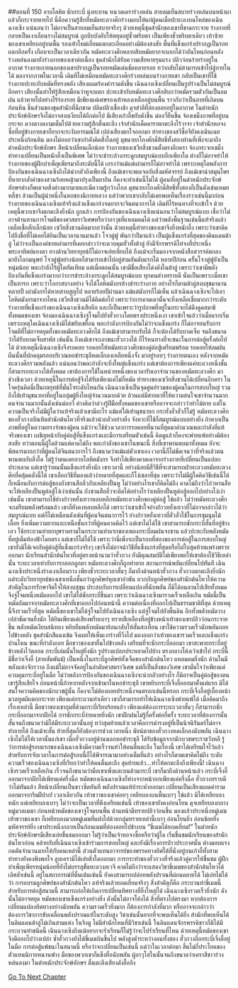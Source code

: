 ##ตอนที่ 150 อาบโลหิต ชักกระบี่ มุ่งทะยาน หนวดเคราร่วงหล่น
สายลมเย็นสบายร่วงหล่นบนหน้าผา แล้วก็กระจายหายไป
นี่คือความรู้สึกที่หมัดทะลวงศึกร่วงมอบให้แก่ผู้คนเมื่อปะทะลงบนไหล่ของเฉินฉางเซิง
แน่นอนว่า ไม่อาจเป็นสายลมเย็นสบายจริงๆ ด้วยเหตุนี้ชุดสำนักของเขาที่ขาดกระจาย ร่างกายที่กลายเป็นเงาเลือนรางไม่สมบูรณ์ ถูกบีบบังคับให้หยุดอยู่ชั่วพริบตา
เป็นเพียงชั่วพริบตาเดียว
เท้าซ้ายของเขาเหยียบอยู่บนพื้น รองเท้าใหม่เอี่ยมแตกละเอียดอย่างมิต้องสงสัย พื้นที่แข็งแกร่งปรากฏเป็นรอยแตกอีกครั้ง
เกือบจะเป็นเวลาเดียวกัน หมัดทะลวงศึกหลายสิบหมัดยากจะแยกได้ว่าอันไหนก่อนหลังร่วงหล่นลงมายังร่างกายของเขาต่อเนื่อง ชุดสำนักได้รับความเสียหายรุนแรง ปลิวว่อนร่ายรำอยู่ในอากาศ ร่างกายภายนอกของเขาปรากฏเป็นรอยหมัดเด่นชัดหลายรอย ทว่ากลับไม่สามารถเข้าไปสู่ภายในได้
มองจากภาพในเวลานี้ เดิมทีไม่เหมือนหมัดทะลวงศึกร่วงหล่นบนร่างกายเขา กลับเป็นเขาที่ใช้ร่างกายปะทะกับหมัดที่ทรงพลัง
เสียงแผดร้องคำรามดังขึ้น เฉินฉางเซิงเปลี่ยนเป็นรูปร่างเป็นไม่สมบูรณ์อีกครา เสียงนั้นทำให้รู้สึกเหมือนว่าหูจะแตก ปะทะเข้ากับหมัดทะลวงศึกสิบกว่าหมัดรวมตัวกันเป็นลมฝน แล้วหายไปอย่างไร้ร่องรอย
มีเพียงแค่เศษรองเท้าหลงเหลืออยู่บนพื้น ราวกับว่าเป็นลายที่เกิดบนก้อนหิน ชิ้นส่วนของชุดสำนักที่ฉีกขาด ปลิดปลิวเชื่องช้า ดุจสำลีที่ล่องลอยอยู่ในอากาศ
ในตำหนักประจักษ์อักษรจึงไม่อาจสงบเงียบได้อีกต่อไป มีเสียงเก้าอี้ขยับดังขึ้น
ม่ออวี่ยืนขึ้น จ้องเขม็งภาพที่อยู่บนกระจก ดวงตางดงามเต็มไปด้วยความรู้สึกตื่นตะลึง
เจ้าสำนักเด็ดดาราตกตะลึงไร้วาจา เจ้าสำนักหอจงซื่อที่อยู่ข้างกายเขาก็ยากจะระงับอารมณ์ได้ เปล่งเสียงตกใจออกมา
ท่าทางของสวีซื่อจียังคงเมินเฉยประหนึ่งก้อนหิน มองไม่ออกว่าเขากำลังคิดสิ่งใดอยู่
มุขนายกโถงศักดิ์สิทธิ์ทั้งสองท่านที่เพิ่งจะมาถึงตำหนักประจักษ์อักษร สีหน้าเปลี่ยนเล็กน้อย
ร่างกายของเซวียสิ่งชวนตั้งตรงอีกครา จ้องกระจกเขม็ง ท่าทางเปลี่ยนเป็นหนักอึ้งเป็นพิเศษ
ไม่ว่าจะชำระล้างกระดูกสมบูรณ์แบบอีกเพียงใด ต่างก็ไม่อาจทำให้ร่างกายของผู้ฝึกบำเพ็ญเพียรมาถึงระดับนี้ได้ เกรงว่าแม้แต่เผ่ามารก็ไม่อาจทำได้
เพราะเหตุใดพลังการป้องกันของเฉินฉางเซิงถึงได้น่ากลัวถึงเพียงนี้ ถึงแม้เขาจะพบเจอกับสิ่งมหัศจรรย์ ถึงแม้เขานำสมุนไพรที่หายากล้ำค่าของสวนร้อยหญ้ามาปรุงเป็นยากิน ก็คงจะทำเช่นนี้ไม่ได้
ผู้คนที่อยู่ในตำหนักประจักษ์อักษรต่างก็พบเจอสิ่งต่างมากมายและมีความรู้กว้างไกล มุขนายกโถงศักดิ์สิทธิ์ทั้งสองก็เป็นดังเช่นเหมยหลี่ซา ล้วนเป็นผู้นำหนึ่งในหกของนิกายหลวง แต่ว่าพวกเขากลับไม่เคยพบเห็นเรื่องราวเช่นนี้มาก่อน
ร่างกายของเฉินฉางเซิงแท้จริงแล้วแข็งแกร่งจนยากจะจินตนาการได้ เดิมทีไร้หนทางที่จะเข้าใจ
ด้วยเหตุนี้พวกเขาจึงตกตะลึงยิ่งนัก
ถูกแล้ว การป้องกันของเฉินฉางเซิงแน่นอนว่าไม่สมบูรณ์แบบ เชื่อว่าไม่อาจต้านทานการโจมตีของศาสตราวิเศษหรือว่าอาวุธที่แหลมคมได้ แต่ว่าพลังพื้นฐานเช่นนี้แท้จริงแล้วเหลือเชื่อสักเล็กน้อย
เซวียสิ่งชวนคิดมากกว่านั้น ด้วยเหตุนี้ท่าทางของเขาจึงยิ่งหนักอึ้ง
เพราะว่าเขาคิดไปถึงชื่อที่ไม่เคยได้ยินเป็นเวลานานมาแล้ว
โจวตู๋ฟู
พันกว่าปีมาแล้ว เป็นผู้แข็งแกร่งที่สุดของดินแดนต้าลู่
ไม่ว่าจะเป็นองค์ชายเผ่ามารที่เคยกล่าวว่าจะควบคุมทั่วทั้งต้าลู่ ยังมีจักรพรรดิไท่จงที่ประหนึ่งพระอาทิตย์แยงตา ทางด้านวิทยายุทธ์ก็ไม่อาจเอ่ยเทียบได้
ถึงแม้จะเริ่มมองจากหนังสือสวรรค์ตกลงมายังโลกมนุษย์ โจวตู๋ฟูอย่างน้อยก็สามารถเข้าไปอยู่สามอันดับแรกได้
หลายปีก่อน ครั้นโจวตู๋ฟูยังเป็นหนุ่มน้อย พละกำลังไร้ผู้ใดทัดเทียม แต่เมื่อตอนนั้น เขามีชื่อเสียงโด่งดังในต้าลู่ เพราะว่าเขามีพลังป้องกันที่แข็งแกร่งมากกว่าการชำระล้างกระดูกได้สมบูรณ์แบบ
ทุกคนต่างทราบดี นั่นเป็นเพราะเมื่อเขาเป็นทารก เพราะว่าโอกาสบางอย่าง จึงได้โลหิตมังกรล้างชำระร่างกาย
อย่างไรก็ตามต้าลู่สงบสุขมานานหลายปี เผ่ามังกรได้หายสาบสูญไป หลายร้อยปีผ่านมา แม้แต่มังกรก็ไม่เห็น แล้วเฉินฉางเซิงจะไปเอาโลหิตมังกรมาจากไหน
เซวียสิ่งชวนมิได้คิดต่อไป เพราะว่าการคาดเดานั้นจะยิ่งเหลือเชื่อมากกว่าระดับร่างกายที่แข็งแกร่งของเฉินฉางเซิงเสียอีก และก็เป็นเพราะว่ารูปภาพที่อยู่ในกระจกได้ดึงดูดสมาธิทั้งหมดของเขา จ้องมองเฉินฉางเซิงจู่โจมไปยังฮั่วกวงโดยตรงประหนึ่งเงา เขาเข้าใจแล้วว่าเมื่อแรกเริ่มเพราะเหตุใดเฉินฉางเซิงมิได้ขยับเขยื้อน
พละกำลังการป้องกันไม่ว่าจะแข็งแกร่ง ก็ไม่อาจทนรับการโจมตีที่ไม่อาจหยุดยั้งของหมัดทะลวงศึกได้ ถึงแม้เขาสามารถรับได้ ก็จะต้องได้รับบาดเจ็บ จนถึงขนาดว่าได้รับบาดเจ็บสาหัส เช่นนั้น ถึงแม้เขาจะเอาชนะฮั่วกวงได้ ก็ไร้หนทางที่จะชนะในการต่อสู้ครั้งต่อไปได้
ด้วยเหตุนี้เฉินฉางเซิงจึงรอคอย รอคอยให้หมัดทะลวงศึกของคู่ต่อสู้เตรียมพร้อม รอคอยให้ลมฝนผืนนั้นที่ปกคลุมรอบบริเวณหอชำระธุลีหดเล็กลงเหลือหนึ่งจั้ง มาอยู่รอบๆ ร่างกายตนเอง หลังจากหมัดทะลวงศึกรวมพลังแล้ว แน่นอนว่าพละกำลังจะยิ่งใหญ่แข็งแกร่ง แต่เขาต้องการเพียงแค่ทะลวงหนึ่งชั้น ก็สามารถทะลวงได้ทั้งหมด เขาต้องการใช้ในหน่วยหนึ่งของเวลารับเอาจำนวนของหมัดทะลวงศึก มาช่วงชิงเวลา ด้วยเหตุนี้ในการต่อสู้จึงได้รับเพียงแค่ไม่กี่หมัด
ท่าทางของเซวียสิ่งชวนได้เปลี่ยนอีกครา ในใจครุ่นคิดนี่เป็นกลยุทธ์ที่มั่นใจระดับไหนกัน
เฉินฉางเซิงเป็นจุดศูนย์รวมของผู้คนในการสอบใหญ่ รวมถึงใต้เท้ามุขนายกที่อยู่ในกลุ่มผู้ยิ่งใหญ่จำนวนมากด้วย ล้วนแต่มีสายตาที่ให้ความสนใจเขาจำนวนมาก คนจำนวนมากนั้นดังเช่นม่ออวี่ ต่างคิดว่าล่วงรู้ฝีมือทั้งหมดของเขาหรืออาจจะกล่าวว่าท่าไม้ตาย แต่ในความเป็นจริงไม่มีผู้ใดว่าแท้จริงแล้วเขามีอะไร แม้แต่ใต้เท้ามุขนายก กระทั่งลั่วลั่วก็ไม่รู้
หมัดทะลวงศึกของฮั่วกวงบัณฑิตสำนักต้นไหวที่จริงแล้วน่ากลัวอย่างยิ่ง จังหวะที่ใช้ก็สมบูรณ์แบบอย่างยิ่ง
ถ้าหากเป็นภาพที่อยู่ในความทรงจำของผู้คน แม้ว่าจะใช้ช่วงเวลาการรอคอยที่นานที่สุดมาคำนวณพละกำลังที่แท้จริงของเขา เผชิญหน้ากับคู่ต่อสู้ที่แข็งแกร่งและมีการเตรียมตัวเช่นนี้ คิดดูแล้วก็คงจะพ่ายแพ้อย่างมิต้องสงสัย ทว่าตอนนี้ผู้ใดล้วนแต่คาดไม่ถึง พละกำลังของเขาในขณะนี้ สิ่งที่เขาพานพบมาทั้งหมด ยังจะพิสดารมากกว่าที่ผู้คนได้จินตนาการไว้
ถึงขนาดว่าแม้แต่ตัวเขาเอง เวลานี้ก็ไม่ชัดเจนว่าที่จริงแล้วตนพานพบกับสิ่งใด ไม่รู้ว่าตนเคยอาบโลหิตมังกร จึงทำได้เพียงคาดเดาจากร่างกายที่เปลี่ยนเป็นแปลกประหลาด แต่เขารู้ว่าตนนั้นแข็งแกร่งยิ่งนัก
เขาเวลานี้ อย่างน้อยมีสี่วิธีที่จะสามารถฝ่าทะลวงหมัดทะลวงศึกที่คลุ้มคลั่งนี้ได้
เขาเลือกวิธีที่มองแล้วง่ายดายที่สุดและก็โง่เขลาที่สุด
เพราะว่าไม่มีผู้ใดคิดวิธีเช่นนี้ได้
ก็เหมือนกับการต่อสู้ของถังซานสือลิ่วกับเหลียงปั้นหู ไม่ว่าอย่างไรเขาก็คิดไม่ถึง คาดไม่ถึงว่าโก่วหานสือจะให้เหลียงปั้นหูต่อสู้โง่เง่าเช่นนั้น ถังซานสือลิ่วจะคิดได้อย่างไรว่าเหลียงปั้นหูต่อสู้ออกไปอย่างโง่เง่าเช่นนั้น
เขาสามารถใช้ย่างก้าวหยั่งเทวาหลบหลีกหมัดทะลวงศึกของคู่ต่อสู้ ใช่แล้ว ไม่ว่าหมัดทะลวงศึกจะเตรียมพลังพร้อมแล้ว เขาก็ยังคงหลบหลีกได้ เพราะว่าเขาเข้าใจย่างก้าวหยั่งเทวาที่ไม่อาจกล่าวได้ว่าสมบูรณ์แบบ แต่ก็ไม่เหมือนดังเช่นที่ผู้คนจินตนาการไว้ ย่างก้าวหยั่งเทวาที่ลั่วลั่วใช้ในการชุมนุมไม้เลื้อย ยิ่งเพิ่มความยากและเหนือชั้นกว่าที่ผู้คนคาดคิดไว้
แต่เขาไม่ได้ใช้
เขาสามารถชักกระบี่สั้นที่อยู่ข้างเอว ใช้กระบวนท่ายกบุษราครามในกระบวนท่าแรกของเพลงกระบี่ลมฝนจงซาน แล้วปะทะกับพลังหมัดที่อยู่เต็มท้องฟ้าโดยตรง
แต่เขาก็ไม่ได้ใช้
เพราะว่านี่เพิ่งจะเป็นรอบที่สองของการต่อสู้ในการสอบใหญ่ เขายังมิได้เจอกับคู่ต่อสู้ที่แข็งแกร่งจริงๆ เขาจึงไม่อาจนำวิธีที่แข็งแกร่งที่สุดหรือไผ่ใบสุดท้ายแพร่งพรายออกมา
นักเรียนสำนักต้นไหวที่อยู่ตรงหน้านามว่าฮั่วกวง ยังมีคุณสมบัติไม่เพียงพอให้เขาต้องใช้วิธีเหล่านั้น
ระยะเวลาเท่ากับการกลอกลูกตา หมัดทะลวงศึกก็ถูกทำลาย สถานการณ์พลันเปลี่ยนไปทันที
เฉินฉางเซิงประหนึ่งร่างเงาเลือนราง เพียงชั่วระยะเวลาสั้นๆ ก็มาถึงด้านหน้าฮั่วกวง
ฮั่วกวงตกตะลึงยิ่งนัก แต่ระดับวิทยายุทธ์ของเขาเหนือชั้นกว่าลูกศิษย์หุบเขาอำพัน บวกกับลูกศิษย์ของสำนักต้นไหวให้ความสำคัญในการรักษาจิตใจให้สงบสุขุม ประสบกับการเปลี่ยนแปลงที่ฉับพลัน ก็มิได้ลนลานไปเสียทั้งหมด จึงจู่โจมหนึ่งหมัดออกไป
เขาไม่ได้ชักกระบี่ขึ้นมา เพราะว่าเฉินฉางเซิงมารวดเร็วเหลือเกิน หมัดนี้เป็นหมัดถัดมาจากหมัดทะลวงศึกที่เขาออกไปก่อนหน้านี้ ความต่อเนื่องที่ออกไปเป็นธรรมชาติที่สุด ด้วยเหตุนี้จึงรวดเร็วที่สุด
หมัดนี้ของเขาไม่ได้จู่โจมไปยังเฉินฉางเซิง แต่จู่โจมไปยังพื้นดิน อีกทั้งพลังหมัดวางเปล่าชัดเจนยิ่งนัก
ได้ยินเพียงแค่เสียงพรึ่บเบาๆ ทรายสีเหลืองที่อยู่ข้างหน้าเท้าของเขาปลิวว่อนกระจายขึ้น พลังหมัดเงียบสนิทลง
หยิบยืมพลังหมัดมาย้อนกลับให้สั่นสะเทือน เขาใช้ความรวดเร็วฉับพลันถอยไปข้างหลัง ชุดสำนักสีแดงเข้ม จึงเผยให้เห็นเงาร่างที่วิ่งไป มองออกว่าเท้าของเขารวดเร็วและแข็งแกร่งปานไหน
ขณะที่กำลังถอย มือขวาของเขายื่นไปข้างหลัง เตรียมที่จะชักกระบี่ออกมา
เขาสะพายกระบี่อยู่ข้างหลังไว้ตลอด
กระบี่เล่มนั้นใหญ่ยิ่งนัก รูปร่างแปลกประหลาดไปบ้าง ตรงกลางโค้งเว้าเข้าไป
กระบี่นี้มีชื่อว่าเจิ้งอี้ (สายสัมพันธ์) เป็นหนึ่งในกระบี่ลูกศิษย์ทั้งเจ็ดของสำนักต้นไหว แหลมคมยิ่งนัก ด้านในมีพลังแห่งจักรวาล ถึงแม้ไม่อาจจัดอยู่ในลำดับศาสตราวิเศษ แต่ก็เป็นสิ่งของวิเศษ
เขามั่นใจว่าเพียงแค่ควบคุมกระบี่อยู่ในมือ ไม่ว่าพลังการป้องกันของเฉินฉางเซิงจะน่ากลัวอย่างไร ก็มิอาจเป็นคู่ต่อสู้ของตน
เขารู้สึกเสียใจ ก่อนหน้านี้ถ้าหากหลังจากเข้ามาในหอชำระธุลี เขาหยิบกระบี่เจิ้งอี้ออกมาตั้งแต่แรก มิได้สนใจความคิดของนักบวชผู้นั้น ก็คงจะไม่ต้องถอยประหนึ่งจนตรอกเช่นนี้หรอก
กระบี่เจิ้งอี้อยู่เบื้องหน้า มวลทูตผีแตกกระจาย เพียงแค่กระบวนท่าเดียว เขาก็สามารถทำให้เฉินฉางเซิงพ่ายแพ้ได้
เมื่อคิดมาถึงเรื่องเหล่านี้ มือขวาของเขากุมที่ด้ามกระบี่เรียบร้อยแล้ว เพียงแค่ต้องการระยะเวลาสั้นๆ ก็สามารถชักกระบี่ออกมาจากฝักได้
การชักกระบี่ง่ายดายยิ่งนัก เขาฝึกฝนไม่รู้กี่ครั้งต่อกี่ครั้ง ระยะเวลาที่ต้องการนั้นสั้นจนถึงขนาดว่ามิได้มีระยะเวลานั้นอยู่
ทว่าสุดท้ายแล้วเวลาคือการดำรงอยู่ที่เป็นนิจนิรันดร์ไม่อาจทำลายได้
ถึงแม้จะสั้น ท้ายที่สุดก็ยังต้องการช่วงเวลาหนึ่ง
นัยน์ตาของฮั่วกวงหดเล็กลงฉับพลัน
เฉินฉางเซิงไม่ได้ให้เวลานั้นแก่เขา
เมื่อฮั่วกวงอยู่ด้านนอกหอชำระธุลี ได้รับข้อมูลจากนักบวชพระราชวังหลี รู้ว่าการต่อสู้รอบแรกของเฉินฉางเซิงมีความเร็วจนทำให้คนตื่นตะลึง ในเรื่องนี้ เขาได้เตรียมใจไว้แล้ว สำหรับการจับเวลาในการต่อสู้รอบนี้ก็ได้พิจารณามาอย่างเต็มที่แล้ว อย่างไรก็ตามเขาคิดไม่ถึง ระดับความเร็วของเฉินฉางเซิงที่เรียกว่าทำให้คนตื่นตะลึง สุดท้ายแล้ว...ทำให้ตกตะลึงถึงเพียงนี้!
เฉินฉางเซิงรวดเร็วเหลือเกิน เร็วจนถึงขนาดว่ามือเขาเพิ่งแตะบนด้ามกระบี่ เขาก็มาถึงด้านหน้าแล้ว
กระบี่เจิ้งอี้ออกมาจากฝักได้เพียงแค่ครึ่งฉื่อ หมัดของเฉินฉางเซิงก็ห่างจากหน้าอกเพียงแค่ครึ่งฉื่อ
ฮั่วกวงทราบดีว่าไม่ทันแล้ว สีหน้าเปลี่ยนเป็นขาวซีดทันที พลังปราณแท้บ้าระห่ำออกมา เปลี่ยนเป็นเสียงแผดคำรามออกมาจากริมฝีปาก!
เวลาเดียวกัน เท้าขวาของเขาค่อยๆ เหยียบลงบนพื้นเบาๆ
ใช่แล้ว มิได้เหยียบลงหนัก แต่เหยียบลงเบาๆ
ไม่ว่าจะเป็นเวลาที่ตึงเครียดเช่นนี้ เท้าของเขายังคงอ่อนโยน ดุจเหยียบลงกลางหมู่มวลเมฆา
ก่อนหน้าหมัดของเขาจู่โจมบนพื้น ด้านหน้ามีทรายปลิวว่อนขึ้น มองแล้วประหนึ่งหมู่เมฆ
เท้าขวาของเขา ก็เหยียบลงมวลหมู่เมฆที่แฝงไปด้วยกลุ่มทรายเหล่านี้เบาๆ
อ่อนโยนยิ่ง อ่อนช้อยยิ่ง มหัศจรรย์ยิ่ง
เขาประหนึ่งกลายเป็นก้อนเมฆที่ล่องลอยไปข้างบน
“ขี่เมฆได้ยอดเยี่ยม!”
ในตำหนักประจักษ์อักษรมีเสียงเอ่ยชื่นชมออกมา
ไม่รู้ว่าเป็นเจ้าหอจงซื่อหรือว่าผู้ใด เริ่มชื่นชมนักเรียนของสำนักต้นไหวก่อน คล้ายกับที่เฉินฉางเซิงเข้าร่วมการสอบใหญ่ และยังมีเรื่องการป่าวประกาศนั้น ต่างมอบแรงกดดันจำนวนมากให้กับคนเหล่านี้ ส่วนตัวแทนอาจารย์ของพรรคทางทิศใต้ที่นั่งอยู่บนเก้าอี้ทั้งสามท่าทางยังคงพึงพอใจ ลูบเครามิได้เอ่ยสิ่งใดออกมา
การกระทำของฮั่วกวงที่จริงแล้วคู่ควรให้ชื่นชม ผู้ฝึกบำเพ็ญเพียรหนุ่มน้อยที่ยังไม่บรรลุขั้นทะลวงอเวจี คาดไม่ถึงว่าจะแสดงวิชาขี่เมฆของสำนักต้นไหวได้เลิศล้ำเช่นนี้ อยู่ในสถาการณ์ที่ตื่นเต้นเช่นนี้ ยังคงสามารถปล่อยพลังปราณที่ผ่อนคลายได้ ไม่เอ่ยไม่ได้ว่า การอบรมลูกศิษย์ของสำนักต้นไหว แท้จริงแล้วยอดเยี่ยมจริงๆ
สิ่งสำคัญก็คือ กระบวนท่าขี่เมฆนี้ สำหรับการต่อสู้สนามนี้ สามารถก่อให้เกิดการเปลี่ยนทิศทางที่ยิ่งใหญ่ได้
เฉินฉางเซิงรวดเร็วยิ่งนัก ดังนั้นไม่อาจหยุด หมัดของเขาแข็งแกร่งอย่างยิ่ง ดังนั้นไม่อาจโค้งได้
สิ่งที่ตรงไปตรงมา หากต้องการเปลี่ยนแปลงทิศทางอย่างฉับพลัน ความรวดเร็วยิ่งมาก ก็ต้องการกำลังที่มาก หรืออาจจะกล่าวว่าต้องการวิชาการขับเคลื่อนพลังปราณแท้ในระดับสูง
วิชาเช่นนั้นยากที่จะพบเห็นได้ยิ่ง สำนักที่พบเห็นได้ในดินแดนต้าลู่ไม่เกินสามแห่ง
ในจิงตู ไม่มีสำนักไหนที่มีวิชาเช่นนี้ ในดินแดนจักรพรรดิขาวก็มิได้มีกระบวนท่าชนิดนี้
เฉินฉางเซิงถึงแม้อยากจะร่ำเรียนก็ไม่รู้ว่าจะไปร่ำเรียนที่ไหน
ด้วยเหตุนี้หมัดของเขาจึงตีออกไปว่างเปล่า
ซ้ำฮั่วกวงยังได้ขี่เมฆบินขึ้นไป
พลังสูงต่ำระหว่างคนทั้งสอง ฮั่วกวงถือกระบี่เจิ้งอี้อยู่ในมือ
การต่อสู้แพ้ชนะในสนามนี้ หรือว่าจะเปลี่ยนเป็นเช่นนี้
แต่ว่าในเวลาต่อมา สิ้นไม่กี่ประโยคของตัวแทนนิกายหนานฟาง มือของพวกเขาก็แข็งทื่อฉับพลัน
ผู้อาวุโสในนั้นจนถึงขนาดว่าเคราสีขาวร่วงหล่นลงมา
ในตำหนักประจักษ์อักษร ตื่นตะลึงเสียงดังอื้ออึง


[Go To Next Chapter]( ./152.md)